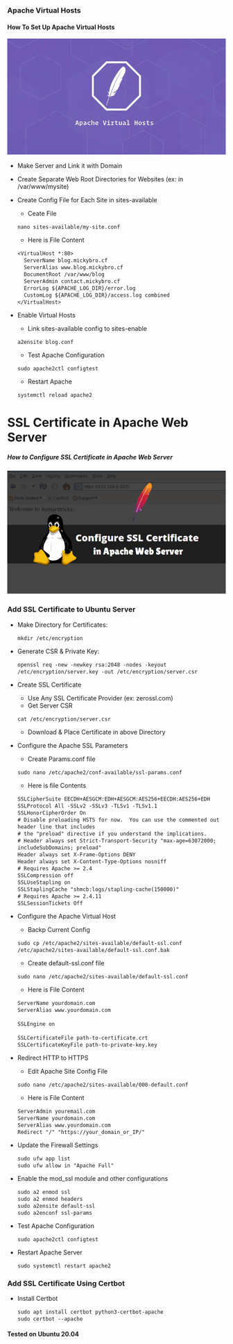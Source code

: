 ### Apache Virtual Hosts

#### How To Set Up Apache Virtual Hosts

![alt text](v-host.png)

- Make Server and Link it with Domain

- Create Separate Web Root Directories for Websites (ex: in /var/www/mysite)

- Create Config File for Each Site in sites-available
   - Ceate File
   ```console
   nano sites-available/my-site.conf
   ```
   - Here is File Content
   ```console
   <VirtualHost *:80>
     ServerName blog.mickybro.cf
     ServerAlias www.blog.mickybro.cf
     DocumentRoot /var/www/blog
     ServerAdmin contact.mickybro.cf
     ErrorLog ${APACHE_LOG_DIR}/error.log
     CustomLog ${APACHE_LOG_DIR}/access.log combined
   </VirtualHost>
   ``` 

- Enable Virtual Hosts
  - Link sites-available config to sites-enable
   ```console
   a2ensite blog.conf
   ```
   - Test Apache Configuration
	```console
	sudo apache2ctl configtest
	```
   - Restart Apache
   ```console
   systemctl reload apache2
   ```


# SSL Certificate in Apache Web Server

##### How to Configure SSL Certificate in Apache Web Server

![alt text](ssl.png)

### Add SSL Certificate to Ubuntu Server
- Make Directory for Certificates:
	```console
	mkdir /etc/encryption
	``` 
- Generate CSR & Private Key:
	```console
	openssl req -new -newkey rsa:2048 -nodes -keyout /etc/encryption/server.key -out /etc/encryption/server.csr
	```
- Create SSL Certificate
	- Use Any SSL Certificate Provider (ex: zerossl.com)
	- Get Server CSR 
	```console
	cat /etc/encryption/server.csr
	```
	- Download & Place Certificate in above Directory

- Configure the Apache SSL Parameters
	- Create Params.conf file
	```console
	sudo nano /etc/apache2/conf-available/ssl-params.conf
	```
	- Here is file Contents
	```console
	SSLCipherSuite EECDH+AESGCM:EDH+AESGCM:AES256+EECDH:AES256+EDH
	SSLProtocol All -SSLv2 -SSLv3 -TLSv1 -TLSv1.1
	SSLHonorCipherOrder On
	# Disable preloading HSTS for now.  You can use the commented out header line that includes
	# the "preload" directive if you understand the implications.
	# Header always set Strict-Transport-Security "max-age=63072000; includeSubDomains; preload"
	Header always set X-Frame-Options DENY
	Header always set X-Content-Type-Options nosniff
	# Requires Apache >= 2.4
	SSLCompression off
	SSLUseStapling on
	SSLStaplingCache "shmcb:logs/stapling-cache(150000)"
	# Requires Apache >= 2.4.11
	SSLSessionTickets Off
	```

- Configure the Apache Virtual Host
	- Backp Current Config
	```console
	sudo cp /etc/apache2/sites-available/default-ssl.conf /etc/apache2/sites-available/default-ssl.conf.bak
	```
	- Create default-ssl.conf file
	```console
	sudo nano /etc/apache2/sites-available/default-ssl.conf
	```
	- Here is File Content
	```console
	ServerName yourdomain.com
    ServerAlias www.yourdomain.com

    SSLEngine on

    SSLCertificateFile path-to-certificate.crt
    SSLCertificateKeyFile path-to-private-key.key 
	```
- Redirect HTTP to HTTPS
	- Edit Apache Site Config File
	```console
	sudo nano /etc/apache2/sites-available/000-default.conf 
	```
	- Here is File Content
	```console
	ServerAdmin youremail.com
	ServerName yourdomain.com
  	ServerAlias www.yourdomain.com
  	Redirect "/" "https://your_domain_or_IP/" 
	```
- Update the Firewall Settings
	```console
	sudo ufw app list
	sudo ufw allow in "Apache Full"
	```
- Enable the mod_ssl module and other configurations
	```console
	sudo a2 enmod ssl
	sudo a2 enmod headers
	sudo a2ensite default-ssl
	sudo a2enconf ssl-params
	```
- Test Apache Configuration
	```console
	sudo apache2ctl configtest
	```
- Restart Apache Server
	```console
	sudo systemctl restart apache2
	```
 ### Add SSL Certificate Using Certbot
- Install Certbot
    ```console
  sudo apt install certbot python3-certbot-apache
  sudo certbot --apache
  ```
 
 #### Tested on Ubuntu 20.04

